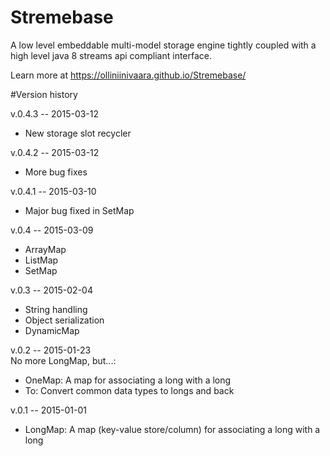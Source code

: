 # Stremebase
A low level embeddable multi-model storage engine tightly coupled with a high level java 8 streams api compliant interface.

Learn more at https://olliniinivaara.github.io/Stremebase/


#Version history

v.0.4.3 -- 2015-03-12
- New storage slot recycler

v.0.4.2 -- 2015-03-12
- More bug fixes

v.0.4.1 -- 2015-03-10
- Major bug fixed in SetMap

v.0.4 -- 2015-03-09
- ArrayMap
- ListMap
- SetMap

v.0.3  --  2015-02-04
- String handling
- Object serialization
- DynamicMap

v.0.2  --  2015-01-23  
No more LongMap, but...:
- OneMap: A map for associating a long with a long
- To: Convert common data types to longs and back

v.0.1  --  2015-01-01
- LongMap: A map (key-value store/column) for associating a long with a long
